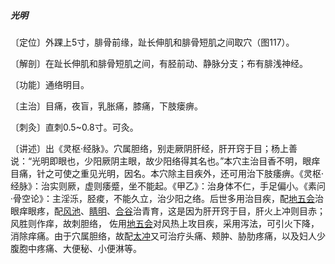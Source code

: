 ##### 光明

〔定位〕外踝上5寸，腓骨前缘，趾长伸肌和腓骨短肌之间取穴（图117）。

〔解剖〕在趾长伸肌和腓骨短肌之间，有胫前动、静脉分支；布有腓浅神经。

〔功能〕通络明目。

〔主治〕目痛，夜盲，乳胀痛，膝痛，下肢瘘痹。

〔刺灸〕直刺0.5~0.8寸。可灸。

〔讲述〕出《灵枢·经脉》。穴属胆络，别走厥阴肝经，肝开窍于目；杨上善说：“光明即眼也，少阳厥阴主眼，故少阳络得其名也。”本穴主治目香不明，眼痒目痛，针之可使之重见光明，因名。本穴除主目疾外，还可用治下肢痿痹。《灵枢·经脉》：治实则厥，虚则痿蹙，坐不能起。《甲乙》：治身体不仁，手足偏小。《素问·骨空论》：主淫泺，胫痠，不能久立，治少阳之络。后世多用治目疾，配[地五会](https://www.gmzyjc.com/read/zjs/zjs3.1.9-12-0.0.3.3.42.md)治眼痒眼疼，配[风池](https://www.gmzyjc.com/read/zjs/zjs3.1.9-12-0.0.3.3.20.md)、[睛明](https://www.gmzyjc.com/read/zjs/zjs3.1.7-8-0.0.1.3.1.md)、[合谷](https://www.gmzyjc.com/read/zjs/zjs3.1.1-3-0.1.2.3.4.md)治青育，这是因为肝开窍于目，肝火上冲则目赤；风胜则作痒，故刺胆络， 佐用[地五会](https://www.gmzyjc.com/read/zjs/zjs3.1.9-12-0.0.3.3.42.md)对风热上攻目疾，采用泻法，可引火下降，消除痒痛。由于穴属胆络，故配[太冲](https://www.gmzyjc.com/read/zjs/zjs3.1.9-12-0.0.4.3.3.md)又可治疗头痛、颊肿、胁肋疼痛，以及妇人少腹胞中疼痛、大便秘、小便淋等。
